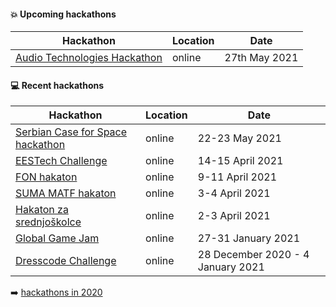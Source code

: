 #### :boom: Upcoming hackathons

| Hackathon | Location | Date |
| --------- | -------- | ---- |
| [Audio Technologies Hackathon](https://westernbalkanstartups.net/summer-audio) | online | 27th May 2021 |

#### :computer: Recent hackathons

| Hackathon | Location | Date |
| --------- | -------- | ---- |
| [Serbian Case for Space hackathon](http://serbiancaseforspace.com/#/rgz-hackathon-2021) | online | 22-23 May 2021 |
| [EESTech Challenge](https://eestechchallenge.eestec.net/#/) | online | 14-15 April 2021 |
| [FON hakaton](https://hakaton.fonis.rs/2021/#/) | online | 9-11 April 2021 |
| [SUMA MATF hakaton](https://sumamatf.rs/hakaton) | online | 3-4 April 2021 |
| [Hakaton za srednjoškolce](https://hzs.fonis.rs/2021/#/) | online | 2-3 April 2021 |
| [Global Game Jam](https://www.metropolitan.ac.rs/online-global-game-jam-2021/) | online | 27-31 January 2021 |
| [Dresscode Challenge](https://www.instagram.com/p/CJRcCAwnYxA/) | online | 28 December 2020 - 4 January 2021 |

:arrow_right: [hackathons in 2020](2020.md)
